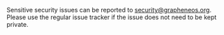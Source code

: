 Sensitive security issues can be reported to security@grapheneos.org. Please
use the regular issue tracker if the issue does not need to be kept private.
